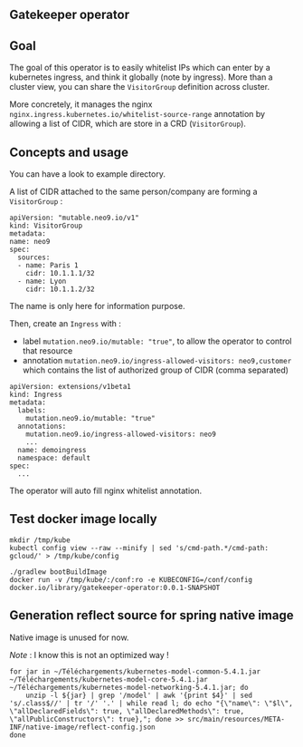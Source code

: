 Gatekeeper operator
-------------------

Goal
----

The goal of this operator is to easily whitelist IPs which can enter by a kubernetes ingress, and think it
globally (note by ingress). More than a cluster view, you can share the `VisitorGroup` definition across cluster.

More concretely, it manages the nginx `nginx.ingress.kubernetes.io/whitelist-source-range` annotation by allowing 
a list of CIDR, which are store in a CRD (`VisitorGroup`).


Concepts and usage
------------------

You can have a look to example directory.

A list of CIDR attached to the same person/company are forming a `VisitorGroup` :
```
apiVersion: "mutable.neo9.io/v1"
kind: VisitorGroup
metadata:
name: neo9
spec:
  sources:
  - name: Paris 1
    cidr: 10.1.1.1/32
  - name: Lyon
    cidr: 10.1.1.2/32
```
The name is only here for information purpose.

Then, create an `Ingress` with :
* label `mutation.neo9.io/mutable: "true"`, to allow the operator to control that resource
* annotation `mutation.neo9.io/ingress-allowed-visitors: neo9,customer` which contains the list of authorized group of CIDR (comma separated)
```
apiVersion: extensions/v1beta1
kind: Ingress
metadata:
  labels:
    mutation.neo9.io/mutable: "true"
  annotations:
    mutation.neo9.io/ingress-allowed-visitors: neo9
    ...
  name: demoingress
  namespace: default
spec:
  ...
```

The operator will auto fill nginx whitelist annotation.


Test docker image locally
-------------------------

```
mkdir /tmp/kube
kubectl config view --raw --minify | sed 's/cmd-path.*/cmd-path: gcloud/' > /tmp/kube/config

./gradlew bootBuildImage
docker run -v /tmp/kube/:/conf:ro -e KUBECONFIG=/conf/config docker.io/library/gatekeeper-operator:0.0.1-SNAPSHOT
```


Generation reflect source for spring native image
-------------------------------------------------

Native image is unused for now.

*Note* : I know this is not an optimized way !

```
for jar in ~/Téléchargements/kubernetes-model-common-5.4.1.jar ~/Téléchargements/kubernetes-model-core-5.4.1.jar ~/Téléchargements/kubernetes-model-networking-5.4.1.jar; do
    unzip -l ${jar} | grep '/model' | awk '{print $4}' | sed 's/.class$//' | tr '/' '.' | while read l; do echo "{\"name\": \"$l\", \"allDeclaredFields\": true, \"allDeclaredMethods\": true, \"allPublicConstructors\": true},"; done >> src/main/resources/META-INF/native-image/reflect-config.json
done
```
